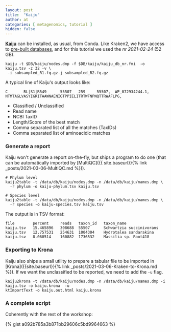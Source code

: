 ```yaml
---
layout: post
title:  "Kaiju"
author: at
categories: [ metagenomics, tutorial ]
hidden: false
---
```


[**Kaiju**](https://github.com/bioinformatics-centre/kaiju) can be installed, as usual, from Conda.
Like Kraken2, we have access to [pre-built databases](http://kaiju.binf.ku.dk/server), and for this
tutorial we used the _nr 2021-02-24_ (52 GB).

```
kaiju -t $DB/kaiju/nodes.dmp -f $DB/kaiju/kaiju_db_nr.fmi  -o kaiju.tsv -z 32 -v \
 -i subsampled_R1.fq.gz-j subsampled_R2.fq.gz 
```

A typical line of Kaiju's output looks like:
```
C       RL|S1|R549      55507   259     55507,  WP_072934244.1, NTMTAGLVASYIGRITAAWNAENIGTPPIELITRTWFNPNQTTRWAFLPG,
```

* Classified / Unclassified
* Read name
* NCBI TaxID
* Length/Score of the best match
* Comma separated list of all the matches (TaxIDs)
* Comma separated list of aminoacidic matches
  

### Generate a report

Kaiju won't generate a report on-the-fly, but ships a program to do one (that can be automatically imported
by [MultiQC]({{ site.baseurl}}{% link _posts/2021-03-06-MultiQC.md %})).

```
# Phylum level
kaiju2table -t /data/db/kaiju/nodes.dmp -n /data/db/kaiju/names.dmp \
  -r phylum -o kaiju-phylum.tsv kaiju.tsv 

# Species level
kaiju2table -t /data/db/kaiju/nodes.dmp -n /data/db/kaiju/names.dmp \
  -r species -o kaiju-species.tsv kaiju.tsv 
```

The output is in TSV format:
```
file        percent     reads   taxon_id   taxon_name
kaiju.tsv   15.465896   308688  55507      Schwartzia succinivorans
kaiju.tsv   12.757531   254631  1004304    Hydrotalea sandarakina
kaiju.tsv   8.060514    160882  1736532    Massilia sp. Root418
```

### Exporting to Krona

Kaiju also ships a small utility to prepare a tabular file to be imported in [Krona]({{site.baseurl}}{% link _posts/2021-03-06-Kraken-to-Krona.md %}).
If we want the unclassified to be reported, we need to add the `-u` flag.

```
kaiju2krona -t /data/db/kaiju/nodes.dmp -n /data/db/kaiju/names.dmp -i kaiju.tsv -o kaiju.krona  -u
ktImportText -o kaiju.out.html kaiju.krona
```

### A complete script

Coherently with the rest of the workshop:

{% gist a092b785a3b871bb29606c5bd9964663 %}